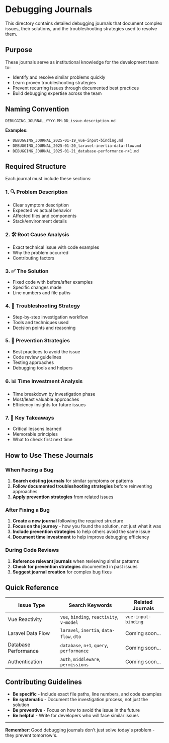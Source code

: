 # Debugging Journals

This directory contains detailed debugging journals that document complex issues, their solutions, and the troubleshooting strategies used to resolve them.

## Purpose

These journals serve as institutional knowledge for the development team to:
- Identify and resolve similar problems quickly
- Learn proven troubleshooting strategies
- Prevent recurring issues through documented best practices
- Build debugging expertise across the team

## Naming Convention

```
DEBUGGING_JOURNAL_YYYY-MM-DD_issue-description.md
```

**Examples:**
- `DEBUGGING_JOURNAL_2025-01-19_vue-input-binding.md`
- `DEBUGGING_JOURNAL_2025-01-20_laravel-inertia-data-flow.md`
- `DEBUGGING_JOURNAL_2025-01-21_database-performance-n+1.md`

## Required Structure

Each journal must include these sections:

### 1. 🔍 **Problem Description**
- Clear symptom description
- Expected vs actual behavior
- Affected files and components
- Stack/environment details

### 2. 🛠️ **Root Cause Analysis**
- Exact technical issue with code examples
- Why the problem occurred
- Contributing factors

### 3. ✅ **The Solution**
- Fixed code with before/after examples
- Specific changes made
- Line numbers and file paths

### 4. 🔬 **Troubleshooting Strategy**
- Step-by-step investigation workflow
- Tools and techniques used
- Decision points and reasoning

### 5. 🚫 **Prevention Strategies**
- Best practices to avoid the issue
- Code review guidelines
- Testing approaches
- Debugging tools and helpers

### 6. 📊 **Time Investment Analysis**
- Time breakdown by investigation phase
- Most/least valuable approaches
- Efficiency insights for future issues

### 7. 🎯 **Key Takeaways**
- Critical lessons learned
- Memorable principles
- What to check first next time

## How to Use These Journals

### When Facing a Bug
1. **Search existing journals** for similar symptoms or patterns
2. **Follow documented troubleshooting strategies** before reinventing approaches
3. **Apply prevention strategies** from related issues

### After Fixing a Bug
1. **Create a new journal** following the required structure
2. **Focus on the journey** - how you found the solution, not just what it was
3. **Include prevention strategies** to help others avoid the same issue
4. **Document time investment** to help improve debugging efficiency

### During Code Reviews
1. **Reference relevant journals** when reviewing similar patterns
2. **Check for prevention strategies** documented in past issues
3. **Suggest journal creation** for complex bug fixes

## Quick Reference

| Issue Type | Search Keywords | Related Journals |
|------------|----------------|------------------|
| Vue Reactivity | `vue`, `binding`, `reactivity`, `v-model` | `vue-input-binding` |
| Laravel Data Flow | `laravel`, `inertia`, `data-flow`, `dto` | Coming soon... |
| Database Performance | `database`, `n+1`, `query`, `performance` | Coming soon... |
| Authentication | `auth`, `middleware`, `permissions` | Coming soon... |

## Contributing Guidelines

- **Be specific** - Include exact file paths, line numbers, and code examples
- **Be systematic** - Document the investigation process, not just the solution
- **Be preventive** - Focus on how to avoid the issue in the future
- **Be helpful** - Write for developers who will face similar issues

---

**Remember**: Good debugging journals don't just solve today's problem - they prevent tomorrow's.